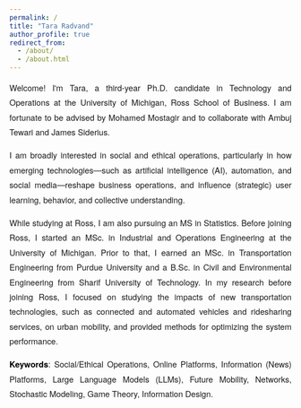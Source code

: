 ```yaml
---
permalink: /
title: "Tara Radvand"
author_profile: true
redirect_from: 
  - /about/
  - /about.html
---
```


<style>
  .home-intro {
    font-family: 'Helvetica Neue', 'Segoe UI', sans-serif;
    font-size: 1.05em;
    line-height: 1.8em;
    color: #1a1a1a;
    max-width: 750px;
    margin: auto;
    text-align: justify;
  }

  .home-intro strong {
    color: #000000;
    font-weight: 600;
  }
</style>


<div class="home-intro">
  <p>Welcome! I'm Tara, a third-year Ph.D. candidate in Technology and Operations at the University of Michigan, Ross School of Business. I am fortunate to be advised by Mohamed Mostagir and to collaborate with Ambuj Tewari and James Siderius.</p>

  <p>I am broadly interested in social and ethical operations, particularly in how emerging technologies—such as artificial intelligence (AI), automation, and social media—reshape business operations, and influence (strategic) user learning, behavior, and collective understanding.</p>

  <p>While studying at Ross, I am also pursuing an MS in Statistics. Before joining Ross, I started an MSc. in Industrial and Operations Engineering at the University of Michigan. Prior to that, I earned an MSc. in Transportation Engineering from Purdue University and a B.Sc. in Civil and Environmental Engineering from Sharif University of Technology. In my research before joining Ross, I focused on studying the impacts of new transportation technologies, such as connected and automated vehicles and ridesharing services, on urban mobility, and provided methods for optimizing the system performance.</p>

 <p><span style="font-weight:600; color:#000;">Keywords</span>: Social/Ethical Operations, Online Platforms, Information (News) Platforms, Large Language Models (LLMs), Future Mobility, Networks, Stochastic Modeling, Game Theory, Information Design.</p>
</div>